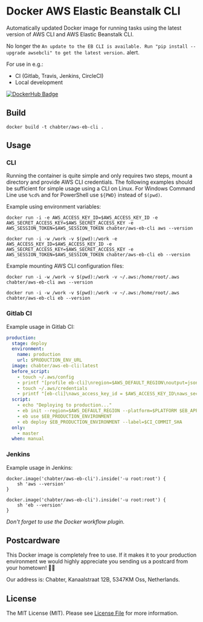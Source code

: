 # Docker AWS Elastic Beanstalk CLI
Automatically updated Docker image for running tasks using the latest version of AWS CLI and AWS Elastic Beanstalk CLI.

No longer the `An update to the EB CLI is available. Run "pip install --upgrade awsebcli" to get the latest version.` alert.

For use in e.g.:
- CI (Gitlab, Travis, Jenkins, CircleCI)
- Local development

[![DockerHub Badge](http://dockeri.co/image/chabter/aws-eb-cli)](https://hub.docker.com/r/chabter/aws-eb-cli/)

## Build

```
docker build -t chabter/aws-eb-cli .
```

## Usage

### CLI

Running the container is quite simple and only requires two steps, mount a directory and provide AWS CLI credentials.
The following examples should be sufficient for simple usage using a CLI on Linux. For Windows Command Line use `%cd%` and for PowerShell use `${PWD}` instead of `$(pwd)`.

Example using environment variables:

```shell
docker run -i -e AWS_ACCESS_KEY_ID=$AWS_ACCESS_KEY_ID -e AWS_SECRET_ACCESS_KEY=$AWS_SECRET_ACCESS_KEY -e AWS_SESSION_TOKEN=$AWS_SESSION_TOKEN chabter/aws-eb-cli aws --version
```

```shell
docker run -i -w /work -v $(pwd):/work -e AWS_ACCESS_KEY_ID=$AWS_ACCESS_KEY_ID -e AWS_SECRET_ACCESS_KEY=$AWS_SECRET_ACCESS_KEY -e         AWS_SESSION_TOKEN=$AWS_SESSION_TOKEN chabter/aws-eb-cli eb --version
```

Example mounting AWS CLI configuration files:

```shell
docker run -i -w /work -v $(pwd):/work -v ~/.aws:/home/root/.aws chabter/aws-eb-cli aws --version
```

```shell
docker run -i -w /work -v $(pwd):/work -v ~/.aws:/home/root/.aws chabter/aws-eb-cli eb --version
```

### Gitlab CI

Example usage in Gitlab CI:

```yaml
production:
  stage: deploy
  environment:
    name: production
    url: $PRODUCTION_ENV_URL
  image: chabter/aws-eb-cli:latest
  before_script:
    - touch ~/.aws/config
    - printf "[profile eb-cli]\nregion=$AWS_DEFAULT_REGION\noutput=json" >> ~/.aws/config
    - touch ~/.aws/credentials
    - printf "[eb-cli]\naws_access_key_id = $AWS_ACCESS_KEY_ID\naws_secret_access_key = $AWS_SECRET_ACCESS_KEY" >> ~/.aws/credentials
  script:
    - echo "Deploying to production..."
    - eb init --region=$AWS_DEFAULT_REGION --platform=$PLATFORM $EB_APP_NAME
    - eb use $EB_PRODUCTION_ENVIRONMENT
    - eb deploy $EB_PRODUCTION_ENVIRONMENT --label=$CI_COMMIT_SHA
  only:
    - master
  when: manual
```

### Jenkins

Example usage in Jenkins:

```
docker.image('chabter/aws-eb-cli').inside('-u root:root') {
    sh 'aws --version'
}
```

```
docker.image('chabter/aws-eb-cli').inside('-u root:root') {
    sh 'eb --version'
}
```

*Don't forget to use the Docker workflow plugin.*

## Postcardware

This Docker image is completely free to use. If it makes it to your production environment we would highly appreciate you sending us a postcard from your hometown! 👏🏼

Our address is: Chabter, Kanaalstraat 12B, 5347KM Oss, Netherlands.

## License

The MIT License (MIT). Please see [License File](LICENSE.md) for more information.